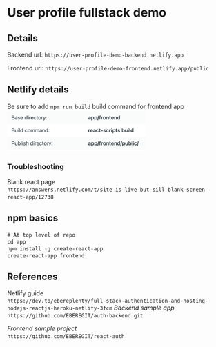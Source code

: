 # User profile fullstack demo

## Details
Backend url: `https://user-profile-demo-backend.netlify.app`

Frontend url: `https://user-profile-demo-frontend.netlify.app/public`

## Netlify details
Be sure to add `npm run build` build command for frontend app
<img src="docs/screenshots/netlify_dashboard_build_command.png" alt="Netlify build command" width="320">

### Troubleshooting
Blank react page<br>
  `https://answers.netlify.com/t/site-is-live-but-sill-blank-screen-react-app/12738`

## npm basics
```
# At top level of repo
cd app
npm install -g create-react-app
create-react-app frontend
```

## References
Netlify guide<br>
  `https://dev.to/ebereplenty/full-stack-authentication-and-hosting-nodejs-reactjs-heroku-netlify-3fcm`
_Backend sample app_<br>
  `https://github.com/EBEREGIT/auth-backend.git`

_Frontend sample project_<br>
  `https://github.com/EBEREGIT/react-auth`
